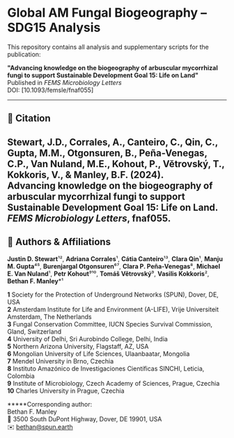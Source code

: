 # Global AM Fungal Biogeography – SDG15 Analysis

This repository contains all analysis and supplementary scripts for the publication:

**"Advancing knowledge on the biogeography of arbuscular mycorrhizal fungi to support Sustainable Development Goal 15: Life on Land"**  
Published in *FEMS Microbiology Letters*  
DOI: [10.1093/femsle/fnaf055]

---

## 📄 Citation

Stewart, J.D., Corrales, A., Canteiro, C., Qin, C., Gupta, M.M., Otgonsuren, B., Peña-Venegas, C.P., Van Nuland, M.E., Kohout, P., Větrovský, T., Kokkoris, V., & Manley, B.F. (2024).  
**Advancing knowledge on the biogeography of arbuscular mycorrhizal fungi to support Sustainable Development Goal 15: Life on Land**.  
*FEMS Microbiology Letters*, fnaf055.  
---

## 👥 Authors & Affiliations

**Justin D. Stewart**¹², **Adriana Corrales**¹, **Cátia Canteiro**¹³, **Clara Qin**¹, **Manju M. Gupta**⁴⁵, **Burenjargal Otgonsuren**⁶⁷, **Clara P. Peña-Venegas**⁸, **Michael E. Van Nuland**¹, **Petr Kohout**⁹¹⁰, **Tomáš Větrovský**⁹, **Vasilis Kokkoris**², **Bethan F. Manley**\*¹  

**1** Society for the Protection of Underground Networks (SPUN), Dover, DE, USA  
**2** Amsterdam Institute for Life and Environment (A-LIFE), Vrije Universiteit Amsterdam, The Netherlands  
**3** Fungal Conservation Committee, IUCN Species Survival Commission, Gland, Switzerland  
**4** University of Delhi, Sri Aurobindo College, Delhi, India  
**5** Northern Arizona University, Flagstaff, AZ, USA  
**6** Mongolian University of Life Sciences, Ulaanbaatar, Mongolia  
**7** Mendel University in Brno, Czechia  
**8** Instituto Amazónico de Investigaciones Científicas SINCHI, Leticia, Colombia  
**9** Institute of Microbiology, Czech Academy of Sciences, Prague, Czechia  
**10** Charles University in Prague, Czechia  

**\***Corresponding author:  
Bethan F. Manley  
📍 3500 South DuPont Highway, Dover, DE 19901, USA  
✉️ bethan@spun.earth
